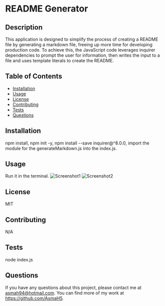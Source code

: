 # README Generator
  ## Description

  This application is designed to simplify the process of creating a README file by generating a markdown file, freeing up more time for developing production code. To achieve this, the JavaScript code leverages inquirer dependencies to prompt the user for information, then writes the input to a file and uses template literals to create the README.	
  
  ## Table of Contents
  
  - [Installation](#installation)
  - [Usage](#usage)
  - [License](#license)
  - [Contributing](#contributing)
  - [Tests](#tests)
  - [Questions](#questions)
  
  ## Installation
  
  npm install, npm init -y, npm install --save inquirer@^8.0.0, import the module for the generateMarkdown.js into the index.js.
  
  ## Usage
  
  Run it in the terminal.
    ![Screenshot1](https://github.com/AsmaH5/README-Generator/assets/97250633/ca9adecf-0391-4b75-a5d5-c19d465c505d)
    ![Screenshot2](https://github.com/AsmaH5/README-Generator/assets/97250633/331e70e1-9373-494b-a579-9b5e521ab4df)
  ## License
  
  MIT
  
  ## Contributing
  
  N/A
  
  ## Tests
  
  node index.js
  
  ## Questions
  
  If you have any questions about this project, please contact me at asmah94@hotmail.com. You can find more of my work at https://github.com/AsmaH5.
  